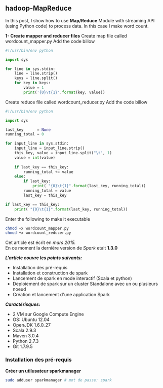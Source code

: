 ## hadoop-MapReduce

In this post, I show how to use **Map/Reduce** Module with streaming API (using Python code) to process data. In this case I make word count.

**1- Create mapper and reducer files**
Create map file called wordcount_mapper.py
Add the code billow

```python
#!/usr/bin/env python   

import sys

for line in sys.stdin:
    line = line.strip()
    keys = line.split() 
    for key in keys:
        value = 1        
        print('{0}\t{1}'.format(key, value))
```

Create reduce file called wordcount_reducer.py
Add the code billow

```python
#!/usr/bin/env python

import sys

last_key      = None            
running_total = 0

for input_line in sys.stdin:
    input_line = input_line.strip()
    this_key, value = input_line.split("\t", 1)
    value = int(value)
 
    if last_key == this_key:
        running_total += value
    else:
        if last_key:
            print( "{0}\t{1}".format(last_key, running_total))
        running_total = value
        last_key = this_key

if last_key == this_key:
    print( "{0}\t{1}".format(last_key, running_total))
```   

Enter the following to make it executable
``` sh
chmod +x wordcount_mapper.py
chmod +x wordcount_reducer.py
```

Cet article est écrit en _mars 2015._  
En ce moment la dernière version de _Spark_ etait **1.3.0**  

**_L'article couvre les points suivants:_**
- Installation des pré-requis
- Installation et construction de spark
- Lancement de spark en mode interactif (Scala et python)
- Deploiement de spark sur un cluster Standalone avec un ou plusieurs noeud
- Création et lancement d'une application Spark

**_Caractérisques:_**
- 2 VM sur Google Compute Engine
- OS: Ubuntu 12.04
- OpenJDK 1.6.0_27
- Scala 2.9.3
- Maven 3.0.4
- Python 2.7.3 
- Git 1.7.9.5 
  
  
### Installation des pré-requis

**Créer un utilusateur sparkmanager**
```sh
sudo adduser sparkmanager # mot de passe: spark
```
